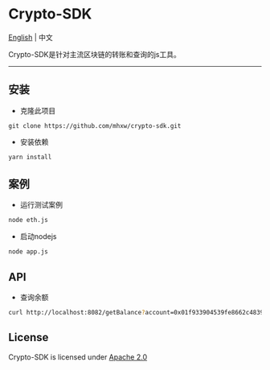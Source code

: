 # Crypto-SDK

[English](README.md) | 中文

Crypto-SDK是针对主流区块链的转账和查询的js工具。

------

## 安装

- 克隆此项目

```shell script
git clone https://github.com/mhxw/crypto-sdk.git
```

- 安装依赖

```bash
yarn install
```

## 案例

- 运行测试案例

```bash
node eth.js
```

- 启动nodejs

```bash
node app.js
```

## API

- 查询余额

```bash
curl http://localhost:8082/getBalance?account=0x01f933904539fe8662c48392ee31c0afcf98758e
```

## License

Crypto-SDK is licensed under [Apache 2.0](https://www.apache.org/licenses/LICENSE-2.0)